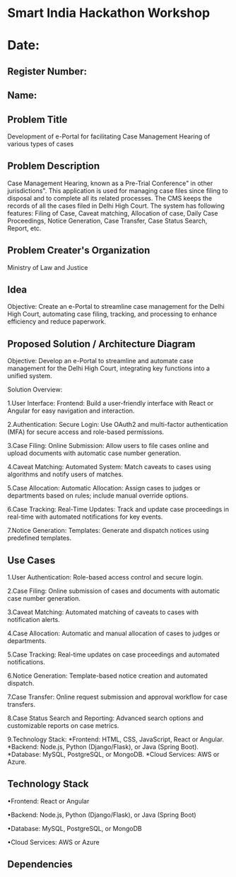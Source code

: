 # Smart India Hackathon Workshop
# Date:
## Register Number:
## Name:
## Problem Title
Development of e-Portal for facilitating Case Management Hearing of various types of cases
## Problem Description
Case Management Hearing, known as a Pre-Trial Conference" in other jurisdictions". This application is used for managing case files since filing to disposal and to complete all its related processes. The CMS keeps the records of all the cases filed in Delhi High Court. The system has following features: Filing of Case, Caveat matching, Allocation of case, Daily Case Proceedings, Notice Generation, Case Transfer, Case Status Search, Report, etc.
## Problem Creater's Organization
Ministry of Law and Justice

## Idea

Objective:
Create an e-Portal to streamline case management for the Delhi High Court, automating case filing, tracking, and processing to enhance efficiency and reduce paperwork.

## Proposed Solution / Architecture Diagram

Objective:
Develop an e-Portal to streamline and automate case management for the Delhi High Court, integrating key functions into a unified system.

Solution Overview:

1.User Interface:
Frontend: Build a user-friendly interface with React or Angular for easy navigation and interaction.

2.Authentication:
Secure Login: Use OAuth2 and multi-factor authentication (MFA) for secure access and role-based permissions.

3.Case Filing:
Online Submission: Allow users to file cases online and upload documents with automatic case number generation.

4.Caveat Matching:
Automated System: Match caveats to cases using algorithms and notify users of matches.

5.Case Allocation:
Automatic Allocation: Assign cases to judges or departments based on rules; include manual override options.

6.Case Tracking:
Real-Time Updates: Track and update case proceedings in real-time with automated notifications for key events.

7.Notice Generation:
Templates: Generate and dispatch notices using predefined templates.


## Use Cases
1.User Authentication:
Role-based access control and secure login.

2.Case Filing:
Online submission of cases and documents with automatic case number generation.

3.Caveat Matching:
Automated matching of caveats to cases with notification alerts.

4.Case Allocation:
Automatic and manual allocation of cases to judges or departments.

5.Case Tracking:
Real-time updates on case proceedings and automated notifications.

6.Notice Generation:
Template-based notice creation and automated dispatch.

7.Case Transfer:
Online request submission and approval workflow for case transfers.

8.Case Status Search and Reporting:
Advanced search options and customizable reports on case metrics.

9.Technology Stack:
*Frontend: HTML, CSS, JavaScript, React or Angular.
*Backend: Node.js, Python (Django/Flask), or Java (Spring Boot).
*Database: MySQL, PostgreSQL, or MongoDB.
*Cloud Services: AWS or Azure.



## Technology Stack

•Frontend: React or Angular

•Backend: Node.js, Python (Django/Flask), or Java (Spring Boot)

•Database: MySQL, PostgreSQL, or MongoDB

•Cloud Services: AWS or Azure


## Dependencies

